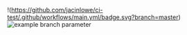 !(https://github.com/jacinlowe/ci-test/.github/workflows/main.yml/badge.svg?branch=master) 
![example branch parameter](https://github.com/github/docs/actions/workflows/main.yml/badge.svg?branch=feature-1)
